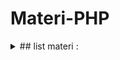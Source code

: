 # Materi-PHP
<details>
  <summary>## list materi : </summary><br/>
* PHP Native<br/>
* Object Oriented<br/>
* MVC Concept<br/>
  </details>
